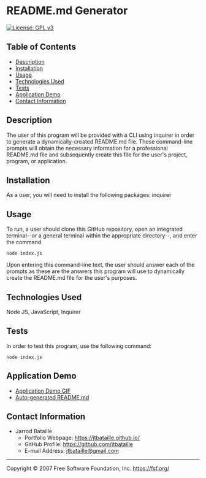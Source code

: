 # README.md Generator
[![License: GPL v3](https://img.shields.io/badge/License-GPLv3-blue.svg)](https://www.gnu.org/licenses/gpl-3.0)

## Table of Contents
* [Description](#description)
* [Installation](#installation)
* [Usage](#usage)
* [Technologies Used](#technologies-used)
* [Tests](#tests)
* [Application Demo](#application-demo)
* [Contact Information](#contact-information)

## Description
The user of this program will be provided with a CLI using inquirer in order to generate a dynamically-created README.md file. These command-line prompts will obtain the necessary information for a professional README.md file and subsequently create this file for the user's project, program, or application.

## Installation
As a user, you will need to install the following packages: inquirer

## Usage
To run, a user should clone this GitHub repository, open an integrated terminal--or a general terminal within the appropriate directory--, and enter the command

<code>node index.js</code>

Upon entering this command-line text, the user should answer each of the prompts as these are the answers this program will use to dynamically create the README.md file for the user's purposes.

## Technologies Used
Node JS, JavaScript, Inquirer

## Tests
In order to test this program, use the following command:

<code>node index.js</code>

## Application Demo
* [Application Demo GIF](https://drive.google.com/file/d/1SD1qOwN0psHxVKjecJ3_Z7yH2igEnlpA/view?usp=sharing)
* [Auto-generated README.md](https://github.com/jtbataille/README-Generator/blob/master/README2.md)


## Contact Information
* Jarrod Bataille
  * Portfolio Webpage: https://jtbataille.github.io/
  * GitHub Profile: https://github.com/jtbataille
  * E-mail Address: jtbataille@gmail.com

- - -
Copyright © 2007 Free Software Foundation, Inc. <https://fsf.org/>
